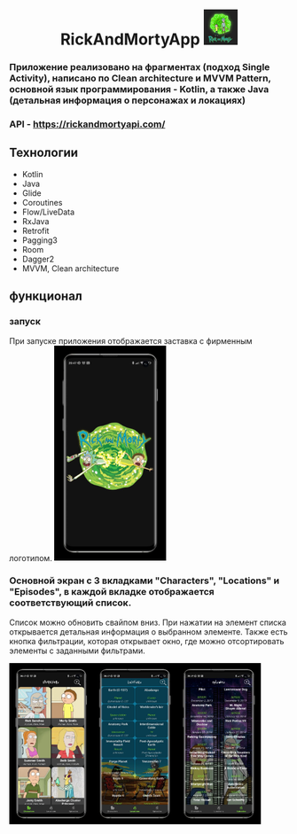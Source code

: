 <h1 align="center">RickAndMortyApp</a> 
<img src="https://github.com/Nirwash/RickAndMortyApp/blob/master/icegif-519_resize64.gif" height="64"/></h1>

### Приложение реализовано на фрагментах (подход Single Activity), написано по Clean architecture и MVVM Pattern, основной язык программирования - Kotlin, а также Java (детальная информация о персонажах и локациях)
### API - https://rickandmortyapi.com/

## Технологии
* Kotlin
* Java
* Glide
* Coroutines
* Flow/LiveData
* RxJava
* Retrofit
* Pagging3
* Room
* Dagger2
* MVVM, Clean architecture


## функционал

### запуск

При запуске приложения отображается заставка с фирменным логотипом.
<img src="https://github.com/Nirwash/RickAndMortyApp/blob/master/screen_shot_scplash_screen.jpg" width=40% height=40%>

### Основной экран с 3 вкладками "Characters", "Locations" и "Episodes", в каждой вкладке отображается соответствующий список. 
Список можно обновить свайпом вниз. При нажатии на элемент списка открывается детальная информация о выбранном элементе. Также есть кнопка фильтрации, которая открывает окно, где можно отсортировать элементы с заданными фильтрами.

<img src="https://github.com/Nirwash/RickAndMortyApp/blob/master/screen_shot_characters.jpg" width=30% height=30%><img src="https://github.com/Nirwash/RickAndMortyApp/blob/master/screen_shot_locations.jpg" width=30% height=30%><img src="https://github.com/Nirwash/RickAndMortyApp/blob/master/screen_shot_episodes.jpg" width=30% height=30%>

